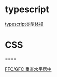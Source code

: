 # typescript

[typescript类型体操](https://github.com/qinhualian/qinhualian.github.io/issues/1)


# CSS
====

[FFC/GFC 垂直水平居中](https://github.com/qinhualian/qinhualian.github.io/issues/1)

